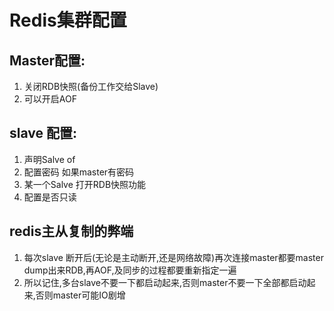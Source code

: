 # Redis集群配置

## Master配置:

1. 关闭RDB快照(备份工作交给Slave)
2. 可以开启AOF

## slave 配置:

1. 声明Salve of
2. 配置密码 如果master有密码
3. 某一个Salve 打开RDB快照功能
4. 配置是否只读

## redis主从复制的弊端

1. 每次slave 断开后(无论是主动断开,还是网络故障)再次连接master都要master  dump出来RDB,再AOF,及同步的过程都要重新指定一遍
2. 所以记住,多台slave不要一下都启动起来,否则master不要一下全部都启动起来,否则master可能IO剧增